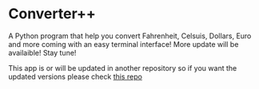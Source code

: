 # Converter++

A Python program that help you convert Fahrenheit, Celsuis, Dollars, Euro and more coming with an easy terminal interface!
More update will be availaible!
Stay tune!

This app is or will be updated in another repository so if you want the updated versions please check [this repo](https://github.com/Nayza-bytes/Python-code)

